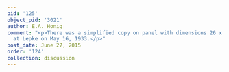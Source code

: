 ```yaml
---
pid: '125'
object_pid: '3021'
author: E.A. Honig
comment: "<p>There was a simplified copy on panel with dimensions 26 x 37 cm sold
  at Lepke on May 16, 1933.</p>"
post_date: June 27, 2015
order: '124'
collection: discussion
---
```

